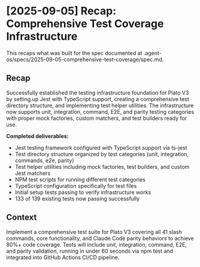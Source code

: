 # [2025-09-05] Recap: Comprehensive Test Coverage Infrastructure

This recaps what was built for the spec documented at .agent-os/specs/2025-09-05-comprehensive-test-coverage/spec.md.

## Recap

Successfully established the testing infrastructure foundation for Plato V3 by setting up Jest with TypeScript support, creating a comprehensive test directory structure, and implementing test helper utilities. The infrastructure now supports unit, integration, command, E2E, and parity testing categories with proper mock factories, custom matchers, and test builders ready for use.

**Completed deliverables:**
- Jest testing framework configured with TypeScript support via ts-jest
- Test directory structure organized by test categories (unit, integration, commands, e2e, parity)
- Test helper utilities including mock factories, test builders, and custom Jest matchers
- NPM test scripts for running different test categories
- TypeScript configuration specifically for test files
- Initial setup tests passing to verify infrastructure works
- 133 of 139 existing tests now passing successfully

## Context

Implement a comprehensive test suite for Plato V3 covering all 41 slash commands, core functionality, and Claude Code parity behaviors to achieve 80%+ code coverage. Tests will include unit, integration, command, E2E, and parity validation, running in under 60 seconds via npm test and integrated into GitHub Actions CI/CD pipeline.